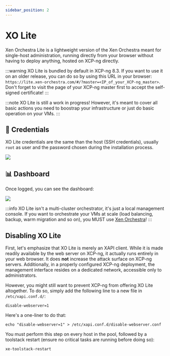 ```yaml
---
sidebar_position: 2
---
```


# XO Lite

Xen Orchestra Lite is a lightweight version of the Xen Orchestra meant for single-host administration, running directly from your browser without having to deploy anything, hosted on XCP-ng directly.

:::warning
XO Lite is bundled by default in XCP-ng 8.3. If you want to use it on an older release, you can do so by using this URL in your browser: `https://lite.xen-orchestra.com/#/?master=<IP_of_your_XCP-ng_master>`. Don't forget to visit the page of your XCP-ng master first to accept the self-signed certificate!
:::

:::note
XO Lite is still a work in progress! However, it's meant to cover all basic actions you need to boostrap your infrastructure or just do basic operation on your VMs.
:::

## 🔐 Credentials

XO Lite credentials are the same than the host (SSH credentials), usually `root` as user and the password chosen during the installation process.

![](../../../static/img/xolitelogin.png)

## 📊 Dashboard

Once logged, you can see the dashboard:

![](../../../assets/img/xolite.jpg)

:::info
XO Lite isn't a multi-cluster orchestrator, it's just a local management console. If you want to orchestrate your VMs at scale (load balancing, backup, warm migration and so on), you MUST use [Xen Orchestra](../manage-at-scale/xo-web-ui.md)!
:::

## Disabling XO Lite

First, let's emphasize that XO Lite is merely an XAPI client. While it is made readily available by the web server on XCP-ng, it actually runs entirely in your web browser. It does **not** increase the attack surface on XCP-ng servers. Additionally, in a properly configured XCP-ng deployment, the management interface resides on a dedicated network, accessible only to administrators.

However, you might still want to prevent XCP-ng from offering XO Lite altogether. To do so, simply add the following line to a new file in `/etc/xapi.conf.d/`:

```
disable-webserver=1
```

Here's a one-liner to do that:

```
echo "disable-webserver=1" > /etc/xapi.conf.d/disable-webserver.conf
```

You must perform this step on every host in the pool, followed by a toolstack restart (ensure no critical tasks are running before doing so):

```
xe-toolstack-restart
```
